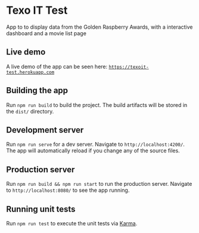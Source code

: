 # Texo IT Test

App to to display data from the Golden Raspberry Awards, with a interactive dashboard and a movie list page

## Live demo

A live demo of the app can be seen here: [`https://texoit-test.herokuapp.com`](https://texoit-test.herokuapp.com)

## Building the app

Run `npm run build` to build the project. The build artifacts will be stored in the `dist/` directory.

## Development server

Run `npm run serve` for a dev server. Navigate to `http://localhost:4200/`. The app will automatically reload if you change any of the source files.

## Production server

Run `npm run build && npm run start` to run the production server. Navigate to `http://localhost:8080/` to see the app running.

## Running unit tests

Run `npm run test` to execute the unit tests via [Karma](https://karma-runner.github.io).
